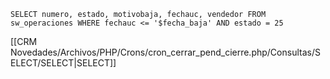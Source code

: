 `SELECT numero, estado, motivobaja, fechauc, vendedor FROM sw_operaciones WHERE fechauc <= '$fecha_baja' AND estado = 25`

[[CRM Novedades/Archivos/PHP/Crons/cron_cerrar_pend_cierre.php/Consultas/SELECT/SELECT|SELECT]]